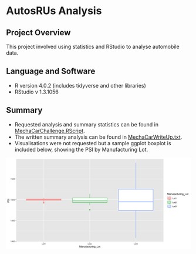 # AutosRUs Analysis

## Project Overview
This project involved using statistics and RStudio to analyse automobile data.

## Language and Software
   * R version 4.0.2 (includes tidyverse and other libraries)
   * RStudio v 1.3.1056

## Summary
* Requested analysis and summary statistics can be found in [MechaCarChallenge.RScript](https://github.com/Alyssa-CG/Module15-R/blob/master/MechaCarChallenge.RScript.R).
* The written summary analysis can be found in [MechaCarWriteUp.txt](https://github.com/Alyssa-CG/Module15-R/blob/master/MechaCarWriteUp.txt).
* Visualisations were not requested but a sample ggplot boxplot is included below, showing the PSI by Manufacturing Lot.

![Boxplot](https://github.com/Alyssa-CG/Module15-R/blob/master/PSI%20Lot%20Boxplot.png)
